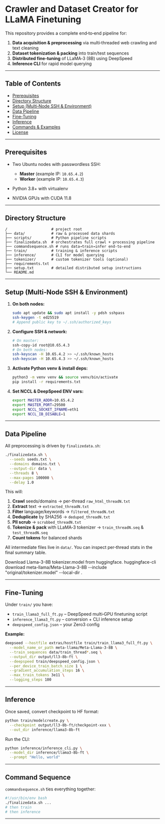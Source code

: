 # Crawler and Dataset Creator for LLaMA Finetuning

This repository provides a complete end‑to‑end pipeline for:

1. **Data acquisition & preprocessing** via multi‑threaded web crawling and text cleaning
2. **Dataset tokenization & packing** into train/test sequences
3. **Distributed fine‑tuning** of LLaMA‑3 (8B) using DeepSpeed
4. **Inference CLI** for rapid model querying

---

## Table of Contents

* [Prerequisites](#prerequisites)
* [Directory Structure](#directory-structure)
* [Setup (Multi‑Node SSH & Environment)](#setup-multi-node-ssh--environment)
* [Data Pipeline](#data-pipeline)
* [Fine‑Tuning](#fine-tuning)
* [Inference](#inference)
* [Commands & Examples](#commands--examples)
* [License](#license)

---

## Prerequisites

* Two Ubuntu nodes with passwordless SSH:

  * **Master** (example IP: `10.65.4.2`)
  * **Worker** (example IP: `10.65.4.3`)
* Python 3.8+ with virtualenv
* NVIDIA GPUs with CUDA 11.8

---

## Directory Structure

```
/                    # project root
├── data/            # raw & processed data shards
├── scripts/         # Python pipeline scripts
├── finalizedata.sh  # orchestrates full crawl + processing pipeline
├── commandsequence.sh # runs data→train→infer end-to-end
├── train/           # training & inference scripts
├── inference/       # CLI for model querying
├── tokenizer/       # custom tokenizer tools (optional)
├── requirements.txt
├── setup.txt        # detailed distributed setup instructions
└── README.md
```

---

## Setup (Multi‑Node SSH & Environment)

1. **On both nodes:**

   ```bash
   sudo apt update && sudo apt install -y pdsh sshpass
   ssh-keygen -t ed25519
   # Append public key to ~/.ssh/authorized_keys
   ```
2. **Configure SSH & network:**

   ```bash
   # On master:
   ssh-copy-id root@10.65.4.3
   # On both nodes:
   ssh-keyscan -H 10.65.4.2 >> ~/.ssh/known_hosts
   ssh-keyscan -H 10.65.4.3 >> ~/.ssh/known_hosts
   ```
3. **Activate Python venv & install deps:**

   ```bash
   python3 -m venv venv && source venv/bin/activate
   pip install -r requirements.txt
   ```
4. **Set NCCL & DeepSpeed ENV vars:**

   ```bash
   export MASTER_ADDR=10.65.4.2
   export MASTER_PORT=29500
   export NCCL_SOCKET_IFNAME=eth1
   export NCCL_IB_DISABLE=1
   ```

---

## Data Pipeline

All preprocessing is driven by `finalizedata.sh`:

```bash
./finalizedata.sh \
  --seeds seeds.txt \
  --domains domains.txt \
  --output-dir data \
  --threads 8 \
  --max-pages 100000 \
  --delay 1.0
```

This will:

1. **Crawl** seeds/domains → per-thread `raw_html_threadN.txt`
2. **Extract** text → `extracted_threadN.txt`
3. **Filter** language/keywords → `filtered_threadN.txt`
4. **Deduplicate** by SHA256 → `deduped_threadN.txt`
5. **PII scrub** → `scrubbed_threadN.txt`
6. **Tokenize & pack** with LLaMA‐3 tokenizer → `train_threadN.seq` & `test_threadN.seq`
7. **Count tokens** for balanced shards

All intermediate files live in `data/`. You can inspect per‐thread stats in the final summary table.

Download Llama-3-8B tokenizer.model from huggingface.
huggingface-cli download meta-llama/Meta-Llama-3-8B --include "original/tokenizer.model" --local-dir .

---

## Fine‑Tuning

Under `train/` you have:

* `train_llama3_full_ft.py` – DeepSpeed multi‑GPU finetuning script
* `inference_llama3_ft.py` – conversion + CLI inference setup
* `deepspeed_config.json` – your Zero3 config

**Example:**

```bash
deepseed --hostfile extras/hostfile train/train_llama3_full_ft.py \
  --model_name_or_path meta-llama/Meta-Llama-3-8B \
  --train_sequences data/train_thread*.seq \
  --output_dir output/ll3-8b-ft \
  --deepspeed train/deepspeed_config.json \
  --per_device_train_batch_size 1 \
  --gradient_accumulation_steps 16 \
  --max_train_tokens 3e11 \
  --logging_steps 100
```

---

## Inference

Once saved, convert checkpoint to HF format:

```bash
python train/modelcreate.py \
  --checkpoint output/ll3-8b-ft/checkpoint-xxx \
  --out_dir inference/llama3-8b-ft
```

Run the CLI:

```bash
python inference/inference_cli.py \
  --model_dir inference/llama3-8b-ft \
  --prompt "Hello, world"
```

---

## Command Sequence

`commandsequence.sh` ties everything together:

```bash
#!/usr/bin/env bash
./finalizedata.sh ...
# then train
# then inference
```

---
